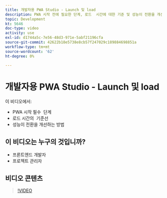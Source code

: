 ```yaml
---
title: 개발자용 PWA Studio - Launch 및 load
description: PWA 시작 전에 필요한 단계, 로드 ​ 시간에 대한 기준 및 성능이 전환을 개선하는 ​ 방법에 대해 알아봅니다.
topic: Development
kt: 5646
doc-type: video
activity: use
exl-id: d1744a5c-7e56-48d3-971e-5abf21196cfa
source-git-commit: 42622b18e5738e8cb57f247029c189884698851a
workflow-type: tm+mt
source-wordcount: '62'
ht-degree: 0%

---
```


# 개발자용 PWA Studio - Launch 및 load

이 비디오에서:

- PWA 시작 필수 &#x200B; 단계
- 로드 시간의 &#x200B; 기준선
- 성능이 전환을 개선하는 방법

## 이 비디오는 누구의 것입니까?

- 프론트엔드 개발자
- 프로젝트 관리자

## 비디오 콘텐츠

>[!VIDEO](https://video.tv.adobe.com/v/35717?quality=12&learn=on)
